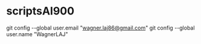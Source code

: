 # scriptsAI900
git config --global user.email "wagner.laj86@gmail.com"
git config --global user.name "WagnerLAJ"